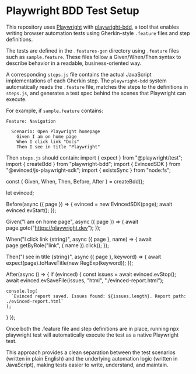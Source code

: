 # Playwright BDD Test Setup

This repository uses [Playwright](https://playwright.dev) with [playwright-bdd](https://github.com/vitalets/playwright-bdd), a tool that enables writing browser automation tests using Gherkin-style `.feature` files and step definitions.

The tests are defined in the `.features-gen` directory using `.feature` files such as `sample.feature`. These files follow a Given/When/Then syntax to describe behavior in a readable, business-oriented way.

A corresponding `steps.js` file contains the actual JavaScript implementations of each Gherkin step. The `playwright-bdd` system automatically reads the `.feature` file, matches the steps to the definitions in `steps.js`, and generates a test spec behind the scenes that Playwright can execute.

For example, if `sample.feature` contains:

```gherkin
Feature: Navigation

  Scenario: Open Playwright homepage
    Given I am on home page
    When I click link "Docs"
    Then I see in title "Playwright"
```

Then `steps.js` should contain:
import { expect } from "@playwright/test";
import { createBdd } from "playwright-bdd";
import { EvincedSDK } from "@evinced/js-playwright-sdk";
import { existsSync } from "node:fs";

const { Given, When, Then, Before, After } = createBdd();

let evinced;

Before(async ({ page }) => {
evinced = new EvincedSDK(page);
await evinced.evStart();
});

Given("I am on home page", async ({ page }) => {
await page.goto("https://playwright.dev");
});

When("I click link {string}", async ({ page }, name) => {
await page.getByRole("link", { name }).click();
});

Then("I see in title {string}", async ({ page }, keyword) => {
await expect(page).toHaveTitle(new RegExp(keyword));
});

After(async () => {
if (evinced) {
const issues = await evinced.evStop();
await evinced.evSaveFile(issues, "html", "./evinced-report.html");

    console.log(
      `Evinced report saved. Issues found: ${issues.length}. Report path: ./evinced-report.html`
    );

}
});

Once both the .feature file and step definitions are in place, running npx playwright test will automatically execute the test as a native Playwright test.

This approach provides a clean separation between the test scenarios (written in plain English) and the underlying automation logic (written in JavaScript), making tests easier to write, understand, and maintain.

